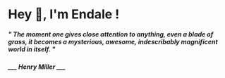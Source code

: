 <h1 title="head"> Hey 👋, I'm Endale !</h1>

**<h5><i>" The moment one gives close attention to anything, even a blade of grass, it becomes a mysterious, awesome, indescribably magnificent world in itself. "</i></h5>**

*<b>___ Henry Miller ___</b>*
